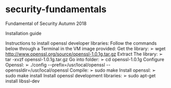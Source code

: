 # security-fundamentals
Fundamental of Security Autumn 2018

Installation guide

Instructions to install openssl developer libraries:
Follow the commands below through a Terminal in the VM image provided:
Get the library:
➢ wget http://www.openssl.org/source/openssl-1.0.1g.tar.gz
Extract The library:
➢ tar -xvzf openssl-1.0.1g.tar.gz
Go into folder:
➢ cd openssl-1.0.1g
Configure Openssl:
➢ ./config --prefix=/usr/local/openssl --openssldir=/usr/local/openssl
Compile:
➢ sudo make
Install openssl:
➢ sudo make install
Install openssl development libraries:
➢ sudo apt-get install libssl-dev
